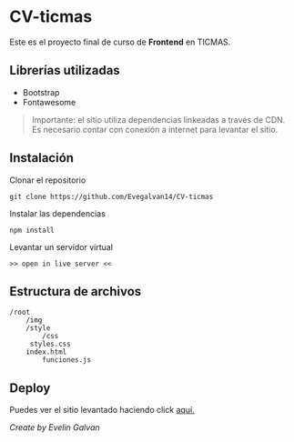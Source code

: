 # CV-ticmas

Este es el proyecto final de curso de **Frontend** en TICMAS.  
## Librerías utilizadas

 - Bootstrap
 - Fontawesome


> Importante: el sitio utiliza dependencias linkeadas a través de CDN. Es necesario contar con conexión a internet para levantar el sitio.

## Instalación

Clonar el repositorio

    git clone https://github.com/Evegalvan14/CV-ticmas
Instalar las dependencias

    npm install

Levantar un servidor virtual 

    >> open in live server <<

## Estructura de archivos

    /root
	    /img    
		/style
			/css
         styles.css
	    index.html
            funciones.js


## Deploy
Puedes ver el sitio levantado haciendo click [aquí.](https://evegalvan14.github.io/CV-ticmas/)




*Create by Evelin Galvan*


